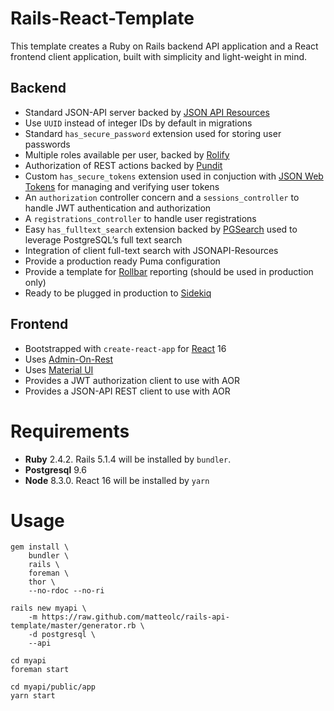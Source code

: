 # Rails-React-Template
This template creates a Ruby on Rails backend API application and a React frontend client application, 
built with simplicity and light-weight in mind.

## Backend

+ Standard JSON-API server backed by [JSON API Resources](http://jsonapi-resources.com)
+ Use `UUID` instead of integer IDs by default in migrations
+ Standard `has_secure_password` extension used for storing user passwords
+ Multiple roles available per user, backed by [Rolify](https://github.com/RolifyCommunity/rolify)
+ Authorization of REST actions backed by [Pundit](https://github.com/elabs/pundit)
+ Custom `has_secure_tokens` extension used in conjuction with [JSON Web Tokens](https://jwt.io/) for managing and verifying user tokens
+ An `authorization` controller concern and a `sessions_controller` to handle JWT authentication and authorization
+ A `registrations_controller` to handle user registrations
+ Easy `has_fulltext_search` extension backed by [PGSearch](https://github.com/Casecommons/pg_search) used to leverage PostgreSQL’s full text search
+ Integration of client full-text search with JSONAPI-Resources
+ Provide a production ready Puma configuration
+ Provide a template for [Rollbar](https://rollbar.com) reporting (should be used in production only)
+ Ready to be plugged in production to [Sidekiq](https://github.com/mperham/sidekiq)

## Frontend

+ Bootstrapped with `create-react-app` for [React](https://reactjs.org/) 16
+ Uses [Admin-On-Rest](https://github.com/marmelab/admin-on-rest)
+ Uses [Material UI](http://www.material-ui.com)
+ Provides a JWT authorization client to use with AOR
+ Provides a JSON-API REST client to use with AOR

# Requirements

+ **Ruby** 2.4.2. Rails 5.1.4 will be installed by `bundler`.
+ **Postgresql** 9.6
+ **Node** 8.3.0. React 16 will be installed by `yarn`

# Usage

```
gem install \
    bundler \
    rails \
    foreman \
    thor \
    --no-rdoc --no-ri
```

```
rails new myapi \
    -m https://raw.github.com/matteolc/rails-api-template/master/generator.rb \
    -d postgresql \
    --api
```    

```
cd myapi
foreman start
```               

```
cd myapi/public/app
yarn start
```